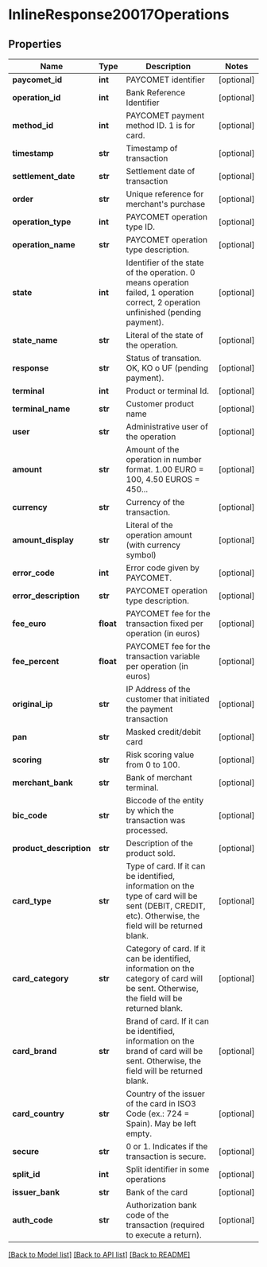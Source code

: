 # InlineResponse20017Operations

## Properties
Name | Type | Description | Notes
------------ | ------------- | ------------- | -------------
**paycomet_id** | **int** | PAYCOMET identifier | [optional] 
**operation_id** | **int** | Bank Reference Identifier | [optional] 
**method_id** | **int** | PAYCOMET payment method ID. 1 is for card. | [optional] 
**timestamp** | **str** | Timestamp of transaction | [optional] 
**settlement_date** | **str** | Settlement date of transaction | [optional] 
**order** | **str** | Unique reference for merchant&#x27;s purchase | [optional] 
**operation_type** | **int** | PAYCOMET operation type ID. | [optional] 
**operation_name** | **str** | PAYCOMET operation type description. | [optional] 
**state** | **int** | Identifier of the state of the operation. 0 means operation failed, 1 operation correct, 2 operation unfinished (pending payment). | [optional] 
**state_name** | **str** | Literal of the state of the operation. | [optional] 
**response** | **str** | Status of transation. OK, KO o UF (pending payment). | [optional] 
**terminal** | **int** | Product or terminal Id. | [optional] 
**terminal_name** | **str** | Customer product name | [optional] 
**user** | **str** | Administrative user of the operation | [optional] 
**amount** | **str** | Amount of the operation in number format. 1.00 EURO &#x3D; 100, 4.50 EUROS &#x3D; 450... | [optional] 
**currency** | **str** | Currency of the transaction.  | [optional] 
**amount_display** | **str** | Literal of the operation amount (with currency symbol) | [optional] 
**error_code** | **int** | Error code given by PAYCOMET. | [optional] 
**error_description** | **str** | PAYCOMET operation type description. | [optional] 
**fee_euro** | **float** | PAYCOMET fee for the transaction fixed per operation (in euros) | [optional] 
**fee_percent** | **float** | PAYCOMET fee for the transaction variable per operation (in euros) | [optional] 
**original_ip** | **str** | IP Address of the customer that initiated the payment transaction | [optional] 
**pan** | **str** | Masked credit/debit card | [optional] 
**scoring** | **str** | Risk scoring value from 0 to 100. | [optional] 
**merchant_bank** | **str** | Bank of merchant terminal. | [optional] 
**bic_code** | **str** | Biccode of the entity by which the transaction was processed. | [optional] 
**product_description** | **str** | Description of the product sold. | [optional] 
**card_type** | **str** | Type of card. If it can be identified, information on the type of card will be sent (DEBIT, CREDIT, etc). Otherwise, the field will be returned blank. | [optional] 
**card_category** | **str** | Category of card. If it can be identified, information on the category of card will be sent. Otherwise, the field will be returned blank. | [optional] 
**card_brand** | **str** | Brand of card. If it can be identified, information on the brand of card will be sent. Otherwise, the field will be returned blank. | [optional] 
**card_country** | **str** | Country of the issuer of the card in ISO3 Code (ex.: 724 &#x3D; Spain). May be left empty. | [optional] 
**secure** | **str** | 0 or 1. Indicates if the transaction is secure. | [optional] 
**split_id** | **int** | Split identifier in some operations | [optional] 
**issuer_bank** | **str** | Bank of the card | [optional] 
**auth_code** | **str** | Authorization bank code of the transaction (required to execute a return). | [optional] 

[[Back to Model list]](../README.md#documentation-for-models) [[Back to API list]](../README.md#documentation-for-api-endpoints) [[Back to README]](../README.md)

